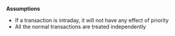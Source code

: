 **Assumptions**

* If a transaction is intraday, it will not have any effect of priority
* All the normal transactions are treated independently 
